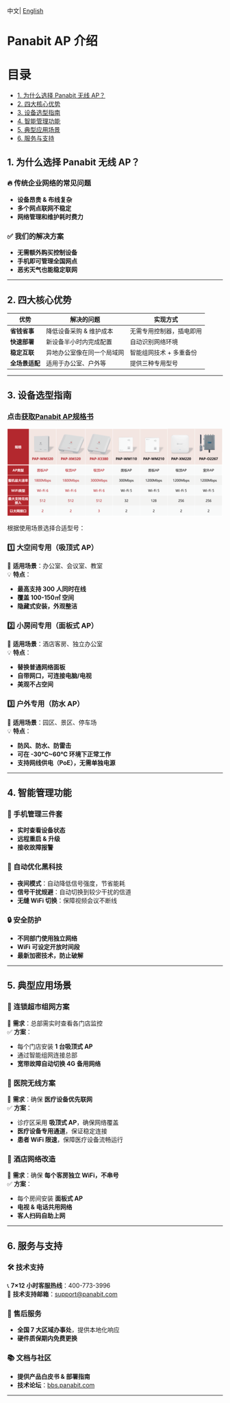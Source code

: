 <p>
    中文| <a href="README_EN.md"> English <a/> 
      
# Panabit AP 介绍  

# 目录

- [1. 为什么选择 Panabit 无线 AP？](#1-为什么选择-panabit-无线-ap)
- [2. 四大核心优势](#2-四大核心优势)
- [3. 设备选型指南](#3-设备选型指南)
- [4. 智能管理功能](#4-智能管理功能)
- [5. 典型应用场景](#5-典型应用场景)
- [6. 服务与支持](#6-服务与支持)

## 1. 为什么选择 Panabit 无线 AP？

### 🔥 传统企业网络的常见问题
- **设备昂贵 & 布线复杂**
- **多个网点联网不稳定**
- **网络管理和维护耗时费力**

### ✅ 我们的解决方案
- **无需额外购买控制设备**
- **手机即可管理全国网点**
- **恶劣天气也能稳定联网**

---

## 2. 四大核心优势

| **优势**  | **解决的问题**  | **实现方式**  |
|-----------|---------------|-------------|
| **省钱省事** | 降低设备采购 & 维护成本 | 无需专用控制器，插电即用 |
| **快速部署** | 新设备半小时内完成配置 | 自动识别网络环境 |
| **稳定互联** | 异地办公室像在同一个局域网 | 智能组网技术 + 多重备份 |
| **全场景适配** | 适用于办公室、户外等 | 提供三种专用型号 |

---

## 3. 设备选型指南

### 点击[获取Panabit AP规格书](Specification)

 ![步骤1](pics/AP.png)


根据使用场景选择合适型号：

### 1️⃣ 大空间专用（吸顶式 AP）
📍 **适用场景**：办公室、会议室、教室  
💡 **特点**：
- **最高支持 300 人同时在线**
- **覆盖 100-150㎡ 空间**
- **隐藏式安装，外观整洁**

### 2️⃣ 小房间专用（面板式 AP）
📍 **适用场景**：酒店客房、独立办公室  
💡 **特点**：
- **替换普通网络面板**
- **自带网口，可连接电脑/电视**
- **美观不占空间**

### 3️⃣ 户外专用（防水 AP）
📍 **适用场景**：园区、景区、停车场  
💡 **特点**：
- **防风、防水、防雷击**
- **可在 -30℃~60℃ 环境下正常工作**
- **支持网线供电（PoE），无需单独电源**

---

## 4. 智能管理功能

### 📱 手机管理三件套
- **实时查看设备状态**
- **远程重启 & 升级**
- **接收故障报警**

### 🚀 自动优化黑科技
- **夜间模式**：自动降低信号强度，节省能耗
- **信号干扰规避**：自动切换到较少干扰的信道
- **无缝 WiFi 切换**：保障视频会议不断线

### 🔒 安全防护
- **不同部门使用独立网络**
- **WiFi 可设定开放时间段**
- **最新加密技术，防止破解**

---

## 5. 典型应用场景

### 🏪 **连锁超市组网方案**
📌 **需求**：总部需实时查看各门店监控  
✅ **方案**：
- 每个门店安装 **1 台吸顶式 AP**
- 通过智能组网连接总部
- **宽带故障自动切换 4G 备用网络**

### 🏥 **医院无线方案**
📌 **需求**：确保 **医疗设备优先联网**  
✅ **方案**：
- 诊疗区采用 **吸顶式 AP**，确保网络覆盖
- **医疗设备专用通道**，保证稳定连接
- **患者 WiFi 限速**，保障医疗设备流畅运行

### 🏨 **酒店网络改造**
📌 **需求**：确保 **每个客房独立 WiFi，不串号**  
✅ **方案**：
- 每个房间安装 **面板式 AP**
- **电视 & 电话共用网络**
- **客人扫码自助上网**

---

## 6. 服务与支持

### 🛠️ **技术支持**
📞 **7×12 小时客服热线**：400-773-3996  
📧 **技术支持邮箱**：support@panabit.com  

### 🔄 **售后服务**
- **全国 7 大区域办事处**，提供本地化响应
- **硬件质保期内免费更换**

### 📚 **文档与社区**
- **提供产品白皮书 & 部署指南**
- **技术论坛**：[bbs.panabit.com](https://bbs.panabit.com)

---


